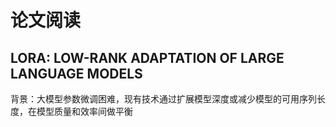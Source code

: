# 论文阅读

## LORA: LOW-RANK ADAPTATION OF LARGE LANGUAGE MODELS

背景：大模型参数微调困难，现有技术通过扩展模型深度或减少模型的可用序列长度，在模型质量和效率间做平衡